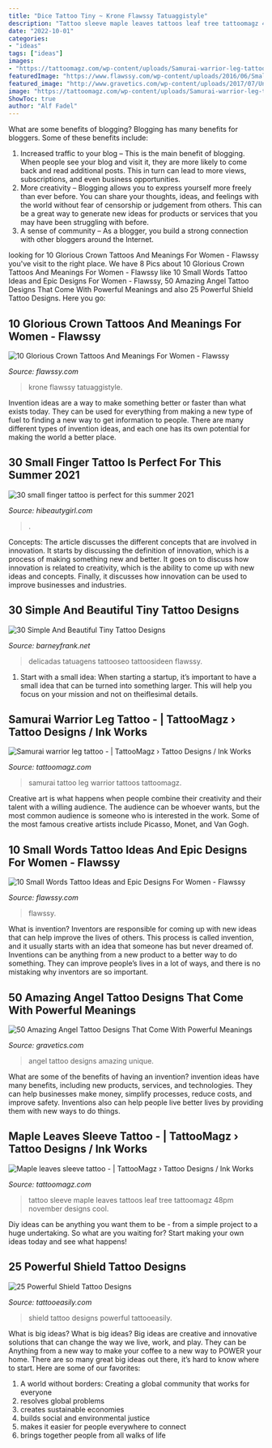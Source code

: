 ```yaml
---
title: "Dice Tattoo Tiny ~ Krone Flawssy Tatuaggistyle"
description: "Tattoo sleeve maple leaves tattoos leaf tree tattoomagz 48pm november designs cool"
date: "2022-10-01"
categories:
- "ideas"
tags: ["ideas"]
images:
- "https://tattoomagz.com/wp-content/uploads/Samurai-warrior-leg-tattoo.jpg"
featuredImage: "https://www.flawssy.com/wp-content/uploads/2016/06/Small-Crown-Tattoo-On-Wrist.jpg"
featured_image: "http://www.gravetics.com/wp-content/uploads/2017/07/Unique-Black-Little-Angel-With-Dat-Of-Birth.jpg"
image: "https://tattoomagz.com/wp-content/uploads/Samurai-warrior-leg-tattoo.jpg"
ShowToc: true
author: "Alf Fadel"
---
```



What are some benefits of blogging?
Blogging has many benefits for bloggers. Some of these benefits include: 
1. Increased traffic to your blog – This is the main benefit of blogging. When people see your blog and visit it, they are more likely to come back and read additional posts. This in turn can lead to more views, subscriptions, and even business opportunities. 
2. More creativity – Blogging allows you to express yourself more freely than ever before. You can share your thoughts, ideas, and feelings with the world without fear of censorship or judgement from others. This can be a great way to generate new ideas for products or services that you may have been struggling with before. 
3. A sense of community – As a blogger, you build a strong connection with other bloggers around the Internet.

	

		
looking for 10 Glorious Crown Tattoos And Meanings For Women - Flawssy you've visit to the right place. We have 8 Pics about 10 Glorious Crown Tattoos And Meanings For Women - Flawssy like 10 Small Words Tattoo Ideas and Epic Designs For Women - Flawssy, 50 Amazing Angel Tattoo Designs That Come With Powerful Meanings and also 25 Powerful Shield Tattoo Designs. Here you go:
		
    
## 10 Glorious Crown Tattoos And Meanings For Women - Flawssy

<img loading=lazy src="https://www.flawssy.com/wp-content/uploads/2016/06/Small-Crown-Tattoo-On-Wrist.jpg" onerror="this.onerror=null;this.src='https://tse4.mm.bing.net/th?id=OIP.dkFSXtDKJMSGlTCvoTDk7AHaJ4&amp;pid=15.1';" alt="10 Glorious Crown Tattoos And Meanings For Women - Flawssy">

_Source: flawssy.com_

>krone flawssy tatuaggistyle. 

	

Invention ideas are a way to make something better or faster than what exists today. They can be used for everything from making a new type of fuel to finding a new way to get information to people. There are many different types of invention ideas, and each one has its own potential for making the world a better place.

    
## 30 Small Finger Tattoo Is Perfect For This Summer 2021

<img loading=lazy src="https://hibeautygirl.com/wp-content/uploads/2021/05/5-3.jpg" onerror="this.onerror=null;this.src='https://tse2.mm.bing.net/th?id=OIP.MZfWsAb01XfbM-1VOy3qdQHaLH&amp;pid=15.1';" alt="30 small finger tattoo is perfect for this summer 2021">

_Source: hibeautygirl.com_

>. 

	

Concepts:
The article discusses the different concepts that are involved in innovation. It starts by discussing the definition of innovation, which is a process of making something new and better. It goes on to discuss how innovation is related to creativity, which is the ability to come up with new ideas and concepts. Finally, it discusses how innovation can be used to improve businesses and industries.

    
## 30 Simple And Beautiful Tiny Tattoo Designs

<img loading=lazy src="http://www.barneyfrank.net/wp-content/uploads/2013/10/tiny-tattoos-4.jpg" onerror="this.onerror=null;this.src='https://tse4.mm.bing.net/th?id=OIP.Yjs9zCuKBfkqvs4fp_JNvwHaJ_&amp;pid=15.1';" alt="30 Simple And Beautiful Tiny Tattoo Designs">

_Source: barneyfrank.net_

>delicadas tatuagens tattooseo tattoosideen flawssy. 

	

1. Start with a small idea: When starting a startup, it’s important to have a small idea that can be turned into something larger. This will help you focus on your mission and not on theiflesimal details.

    
## Samurai Warrior Leg Tattoo - | TattooMagz › Tattoo Designs / Ink Works

<img loading=lazy src="https://tattoomagz.com/wp-content/uploads/Samurai-warrior-leg-tattoo.jpg" onerror="this.onerror=null;this.src='https://tse3.mm.bing.net/th?id=OIP.RahUjsQoQk4spxmRKnQU0wHaJ7&amp;pid=15.1';" alt="Samurai warrior leg tattoo - | TattooMagz › Tattoo Designs / Ink Works">

_Source: tattoomagz.com_

>samurai tattoo leg warrior tattoos tattoomagz. 

	

Creative art is what happens when people combine their creativity and their talent with a willing audience. The audience can be whoever wants, but the most common audience is someone who is interested in the work. Some of the most famous creative artists include Picasso, Monet, and Van Gogh.

    
## 10 Small Words Tattoo Ideas And Epic Designs For Women - Flawssy

<img loading=lazy src="http://flawssy.com/wp-content/uploads/2016/06/Small-Wrist-Tattoos-1.jpg" onerror="this.onerror=null;this.src='https://tse2.mm.bing.net/th?id=OIP.MqepXvpot7UCAYoL7aUxDwHaJ4&amp;pid=15.1';" alt="10 Small Words Tattoo Ideas and Epic Designs For Women - Flawssy">

_Source: flawssy.com_

>flawssy. 

	

What is invention?
Inventors are responsible for coming up with new ideas that can help improve the lives of others. This process is called invention, and it usually starts with an idea that someone has but never dreamed of. Inventions can be anything from a new product to a better way to do something. They can improve people’s lives in a lot of ways, and there is no mistaking why inventors are so important.

    
## 50 Amazing Angel Tattoo Designs That Come With Powerful Meanings

<img loading=lazy src="http://www.gravetics.com/wp-content/uploads/2017/07/Unique-Black-Little-Angel-With-Dat-Of-Birth.jpg" onerror="this.onerror=null;this.src='https://tse2.mm.bing.net/th?id=OIP.AIrLCJ9X_em9KahM3vfhTwHaJ4&amp;pid=15.1';" alt="50 Amazing Angel Tattoo Designs That Come With Powerful Meanings">

_Source: gravetics.com_

>angel tattoo designs amazing unique. 

	

What are some of the benefits of having an invention?
invention ideas have many benefits, including new products, services, and technologies. They can help businesses make money, simplify processes, reduce costs, and improve safety. Inventions also can help people live better lives by providing them with new ways to do things.

    
## Maple Leaves Sleeve Tattoo - | TattooMagz › Tattoo Designs / Ink Works

<img loading=lazy src="https://tattoomagz.com/wp-content/uploads/Maple-leaves-sleeve-tattoo.jpg" onerror="this.onerror=null;this.src='https://tse3.mm.bing.net/th?id=OIP.OUw85r11YV9RtrIdU7cLsgAAAA&amp;pid=15.1';" alt="Maple leaves sleeve tattoo - | TattooMagz › Tattoo Designs / Ink Works">

_Source: tattoomagz.com_

>tattoo sleeve maple leaves tattoos leaf tree tattoomagz 48pm november designs cool. 

	

Diy ideas can be anything you want them to be - from a simple project to a huge undertaking. So what are you waiting for? Start making your own ideas today and see what happens!

    
## 25 Powerful Shield Tattoo Designs

<img loading=lazy src="http://www.tattooeasily.com/wp-content/uploads/2013/06/1313.jpg" onerror="this.onerror=null;this.src='https://tse4.mm.bing.net/th?id=OIP.zbcklhJhCTtK_myoumOyhQHaJ4&amp;pid=15.1';" alt="25 Powerful Shield Tattoo Designs">

_Source: tattooeasily.com_

>shield tattoo designs powerful tattooeasily. 

	

What is big ideas?
What is big ideas? Big ideas are creative and innovative solutions that can change the way we live, work, and play. They can be Anything from a new way to make your coffee to a new way to POWER your home. There are so many great big ideas out there, it’s hard to know where to start. Here are some of our favorites: 
1. A world without borders: Creating a global community that works for everyone 
2. resolves global problems 
3. creates sustainable economies 
4. builds social and environmental justice  
5. makes it easier for people everywhere to connect 
6. brings together people from all walks of life 

